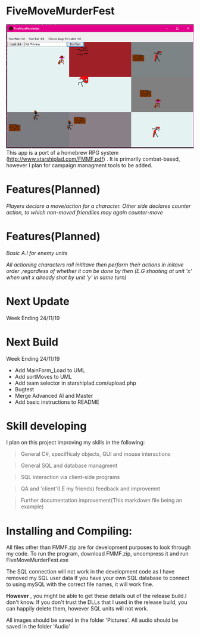 # FiveMoveMurderFest

[Screenshot]:ScreenShot.PNG
![This is Alt text][Screenshot]
This app is a port of a homebrew RPG system (http://www.starshiplad.com/FMMF.pdf) .
It is primarily combat-based, however I plan for campaign managment tools to be added.


# Features(Planned)

*Players declare a move/action for a character. Other side declares counter action, to which non-moved friendlies may again counter-move*

# Features(Planned)

*Basic A.I for enemy units*

*All actioning characters roll inititave then perform their actions in initave order ,regardless of whether it can be done by then*
*(E.G shooting at unit 'x' when unit x already shot by unit 'y' in same turn)*

# Next Update

Week Ending 24/11/19

# Next Build

Week Ending 24/11/19

* Add MainForm_Load to UML
* Add sortMoves to UML
* Add team selector in starshiplad.com/upload.php
* Bugtest
* Merge Advanced AI and Master
* Add basic instructions to README

# Skill developing

I plan on this project improving my skills in the following:

>General C#, specifficaly objects, GUI and mouse interactions

>General SQL and database managment

>SQL interaction via client-side programs

>QA and 'client'(I.E my friends) feedback and improvemnt

>Further documentation improvement(This markdown file being an example)

# Installing and Compiling:

All files other than FMMF.zip are for development purposes to look through my code.
To run the program, download FMMF.zip, uncompress it and run FiveMoveMurderFest.exe 

The SQL connection will not work in the development code as I have removed my SQL user data
If you have your own SQL database to connect to using mySQL with the correct file names, it will work fine.

**However** , you might be able to get these details out of the release build.I don't know.
If you don't trust the DLLs that I used in the release build, you can happily delete them, however SQL units will not work.


All images should be saved in the folder 'Pictures'.
All audio should be saved in the folder 'Audio'

